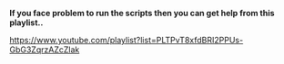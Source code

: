 **If you face problem to run the scripts then you can get help from this playlist..**

https://www.youtube.com/playlist?list=PLTPvT8xfdBRI2PPUs-GbG3ZqrzAZcZlak
